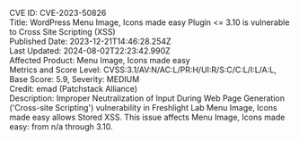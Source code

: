 CVE ID: CVE-2023-50826  
Title: WordPress Menu Image, Icons made easy Plugin <= 3.10 is vulnerable to Cross Site Scripting (XSS)  
Published Date: 2023-12-21T14:46:28.254Z  
Last Updated: 2024-08-02T22:23:42.990Z  
Affected Product: Menu Image, Icons made easy  
Metrics and Score Level: CVSS:3.1/AV:N/AC:L/PR:H/UI:R/S:C/C:L/I:L/A:L, Base Score: 5.9, Severity: MEDIUM  
Credit: emad (Patchstack Alliance)  
Description: Improper Neutralization of Input During Web Page Generation ('Cross-site Scripting') vulnerability in Freshlight Lab Menu Image, Icons made easy allows Stored XSS. This issue affects Menu Image, Icons made easy: from n/a through 3.10.
